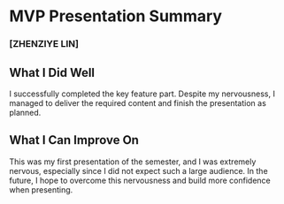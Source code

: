 
# MVP Presentation Summary



### [ZHENZIYE LIN]
## What I Did Well
I successfully completed the key feature part. Despite my nervousness, I managed to deliver the required content and finish the presentation as planned.

## What I Can Improve On
This was my first presentation of the semester, and I was extremely nervous, especially since I did not expect such a large audience. In the future, I hope to overcome this nervousness and build more confidence when presenting.



